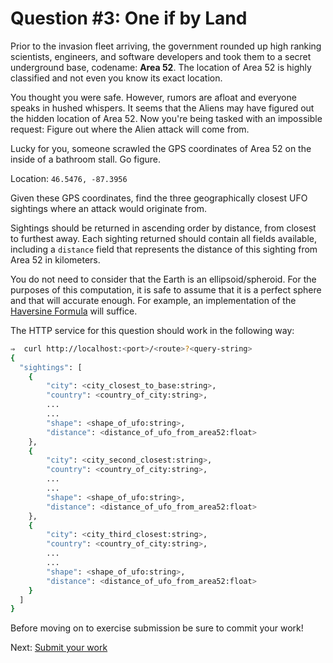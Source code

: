 # Question #3: One if by Land

Prior to the invasion fleet arriving, the government rounded up high ranking scientists, engineers, and software developers
and took them to a secret underground base, codename: **Area 52**. The location of Area 52 is highly classified and not even you know its exact location.

You thought you were safe. However, rumors are afloat and everyone speaks in hushed whispers.
It seems that the Aliens may have figured out the hidden location of Area 52. Now you're being tasked with an impossible request:
Figure out where the Alien attack will come from.

Lucky for you, someone scrawled the GPS coordinates of Area 52 on the inside of a bathroom stall. Go figure.

Location: `46.5476, -87.3956`

Given these GPS coordinates, find the three geographically closest UFO sightings where an attack would originate from.

Sightings should be returned in ascending order by distance, from closest to furthest away.
Each sighting returned should contain all fields available, including a `distance` field that represents the distance
of this sighting from Area 52 in kilometers.

You do not need to consider that the Earth is an ellipsoid/spheroid. For the purposes of this computation, it is
safe to assume that it is a perfect sphere and that will accurate enough. For example, an implementation of the
[Haversine Formula](https://en.wikipedia.org/wiki/Haversine_formula) will suffice.

The HTTP service for this question should work in the following way:

```bash
⇒  curl http://localhost:<port>/<route>?<query-string>
{
  "sightings": [
    {
        "city": <city_closest_to_base:string>,
        "country": <country_of_city:string>,
        ...
        ...
        "shape": <shape_of_ufo:string>,
        "distance": <distance_of_ufo_from_area52:float>
    },
    {
        "city": <city_second_closest:string>,
        "country": <country_of_city:string>,
        ...
        ...
        "shape": <shape_of_ufo:string>,
        "distance": <distance_of_ufo_from_area52:float>
    },
    {
        "city": <city_third_closest:string>,
        "country": <country_of_city:string>,
        ...
        ...
        "shape": <shape_of_ufo:string>,
        "distance": <distance_of_ufo_from_area52:float>
    }
  ]
}
```

Before moving on to exercise submission be sure to commit your work!

Next: [Submit your work](../submission.md)
